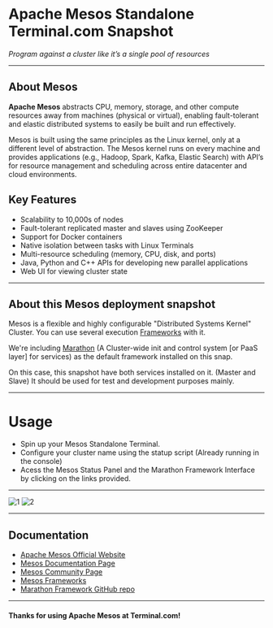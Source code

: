 # **Apache Mesos Standalone** Terminal.com Snapshot
*Program against a cluster like it’s a single pool of resources*

---

## About Mesos
**Apache Mesos** abstracts CPU, memory, storage, and other compute resources away from machines (physical or virtual), enabling fault-tolerant and elastic distributed systems to easily be built and run effectively.

Mesos is built using the same principles as the Linux kernel, only at a different level of abstraction. The Mesos kernel runs on every machine and provides applications (e.g., Hadoop, Spark, Kafka, Elastic Search) with API’s for resource management and scheduling across entire datacenter and cloud environments.

## Key Features

- Scalability to 10,000s of nodes
- Fault-tolerant replicated master and slaves using ZooKeeper
- Support for Docker containers
- Native isolation between tasks with Linux Terminals
- Multi-resource scheduling (memory, CPU, disk, and ports)
- Java, Python and C++ APIs for developing new parallel applications
- Web UI for viewing cluster state

---

## About this Mesos deployment snapshot
Mesos is a flexible and highly configurable "Distributed Systems Kernel" Cluster.
You can use several execution [Frameworks](http://mesos.apache.org/documentation/latest/mesos-frameworks/) with it.

We're including [Marathon](https://github.com/mesosphere/marathon) (A Cluster-wide init and control system [or PaaS layer] for services) as the default framework installed on this snap.

On this case, this snapshot have both services installed on it. (Master and Slave) It should be used for test and development purposes mainly.

---

# Usage
- Spin up your Mesos Standalone Terminal.
- Configure your cluster name using the statup script (Already running in the console)
- Acess the Mesos Status Panel and the Marathon Framework Interface by clicking on the links provided.

---

![1](http://ampcamp.berkeley.edu/3/exercises/img/mesos-webui-all-slaves640.png)
![2](https://dw8zztroqvu2r.cloudfront.net/assets/marathon-0.6.0/mesosphere-marathon-app-list-8d86646c69aa58ae4762d2314d8e2900.png)

---

## Documentation
- [Apache Mesos Official Website](http://mesos.apache.org/)
- [Mesos Documentation Page](http://mesos.apache.org/documentation/latest/)
- [Mesos Community Page](http://mesos.apache.org/community/)
- [Mesos Frameworks](http://mesos.apache.org/documentation/latest/mesos-frameworks/)
- [Marathon Framework GitHub repo](https://github.com/mesosphere/marathon)


---

#### Thanks for using Apache Mesos at Terminal.com!
